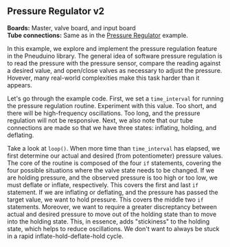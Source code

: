 ## Pressure Regulator v2
**Boards:** Master, valve board, and input board</br>
**Tube connections:** Same as in the [Pressure Regulator](../PressureRegulator) example.

In this example, we explore and implement the pressure regulation feature in the Pneuduino library. The general idea of software pressure regulation is to read the pressure with the pressure sensor, compare the reading against a desired value, and open/close valves as necessary to adjust the pressure. Hovever, many real-world complexities make this task harder than it appears.

Let's go through the example code. First, we set a `time_interval` for running the pressure regulation routine. Experiment with this value. Too short, and there will be high-frequency oscillations. Too long, and the pressure regulation will not be responsive. Next, we also note that our tube connections are made so that we have three states: inflating, holding, and deflating.

Take a look at `loop()`. When more time than `time_interval` has elapsed, we first determine our actual and desired (from potentiometer) pressure values. The core of the routine is composed of the four `if` statements, covering the four possible situations where the valve state needs to be changed. If we are holding pressure, and the observed pressure is too high or too low, we must deflate or inflate, respectively. This covers the first and last `if` statement. If we are inflating or deflating, and the pressure has passed the target value, we want to hold pressure. This covers the middle two `if` statements. Moreover, we want to require a greater discreptancy between actual and desired pressure to move out of the holding state than to move into the holding state. This, in essence, adds "stickiness" to the holding state, which helps to reduce oscillations. We don't want to always be stuck in a rapid inflate-hold-deflate-hold cycle.

